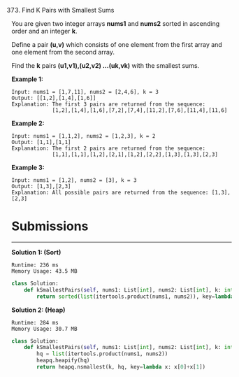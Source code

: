 373. Find K Pairs with Smallest Sums

You are given two integer arrays **nums1** and **nums2** sorted in ascending order and an integer **k**.

Define a pair **(u,v)** which consists of one element from the first array and one element from the second array.

Find the **k** pairs **(u1,v1),(u2,v2) ...(uk,vk)** with the smallest sums.

**Example 1:**
```
Input: nums1 = [1,7,11], nums2 = [2,4,6], k = 3
Output: [[1,2],[1,4],[1,6]] 
Explanation: The first 3 pairs are returned from the sequence: 
             [1,2],[1,4],[1,6],[7,2],[7,4],[11,2],[7,6],[11,4],[11,6]
```

**Example 2:**
```
Input: nums1 = [1,1,2], nums2 = [1,2,3], k = 2
Output: [1,1],[1,1]
Explanation: The first 2 pairs are returned from the sequence: 
             [1,1],[1,1],[1,2],[2,1],[1,2],[2,2],[1,3],[1,3],[2,3]
```

**Example 3:**
```
Input: nums1 = [1,2], nums2 = [3], k = 3
Output: [1,3],[2,3]
Explanation: All possible pairs are returned from the sequence: [1,3],[2,3]
```

# Submissions
---
**Solution 1: (Sort)**
```
Runtime: 236 ms
Memory Usage: 43.5 MB
```
```python
class Solution:
    def kSmallestPairs(self, nums1: List[int], nums2: List[int], k: int) -> List[List[int]]:
        return sorted(list(itertools.product(nums1, nums2)), key=lambda x: x[0] + x[1])[:k]
```

**Solution 2: (Heap)**
```
Runtime: 284 ms
Memory Usage: 30.7 MB
```
```python
class Solution:
    def kSmallestPairs(self, nums1: List[int], nums2: List[int], k: int) -> List[List[int]]:
        hq = list(itertools.product(nums1, nums2))
        heapq.heapify(hq)
        return heapq.nsmallest(k, hq, key=lambda x: x[0]+x[1])
```